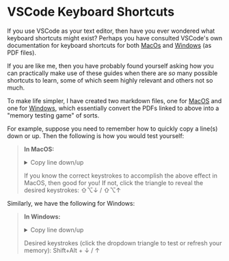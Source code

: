 # VSCode Keyboard Shortcuts

If you use VSCode as your text editor, then have you ever wondered what keyboard shortcuts might exist? Perhaps you have consulted VSCode's own documentation for keyboard shortcuts for both [MacOs](https://github.com/daniel-farlow/VSCode-Keyboard-Shortcuts/blob/master/VSCode%20Keyboard%20Shortcuts%20(MacOS).pdf) and [Windows](https://github.com/daniel-farlow/VSCode-Keyboard-Shortcuts/blob/master/VSCode%20Keyboard%20Shortcuts%20(Windows).pdf) (as PDF files).  

If you are like me, then you have probably found yourself asking how you can practically make use of these guides when there are *so* many possible shortcuts to learn, some of which seem highly relevant and others not so much.  

To make life simpler, I have created two markdown files, one for [MacOS](https://github.com/daniel-farlow/VSCode-Keyboard-Shortcuts/blob/master/vscode-keyboard-shortcuts-macos.md) and one for [Windows](https://github.com/daniel-farlow/VSCode-Keyboard-Shortcuts/blob/master/vscode-keyboard-shortcuts-windows.md), which essentially convert the PDFs linked to above into a "memory testing game" of sorts. 

For example, suppose you need to remember how to quickly copy a line(s) down or up. Then the following is how you would test yourself:

> **In MacOS:**
> <details><summary>Copy line down/up</summary>⇧⌥↓ / ⇧⌥↑</details>
> 
> If you know the correct keystrokes to accomplish the above effect in MacOS, then good for you! If not, click the triangle to reveal the desired keystrokes: ⇧⌥↓ / ⇧⌥↑

Similarly, we have the following for Windows:

> **In Windows:**
> <details><summary>Copy line down/up</summary>Shift+Alt + ↓ / ↑</details>
> 
> Desired keystrokes (click the dropdown triangle to test or refresh your memory): Shift+Alt + ↓ / ↑